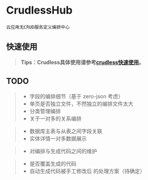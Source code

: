 # CrudlessHub

`云应用无CRUD服务定义编排中心`

## 快速使用

> **Tips：Crudless具体使用请参考[crudless快速使用]([https://github.com/kequandian/hub.crudless.zerocode/blob/master/crudless%E5%BF%AB%E9%80%9F%E4%BD%BF%E7%94%A8.md](https://github.com/kequandian/hub.crudless.zerocode/blob/master/crudless快速使用.md))。**

## TODO

> - 字段的编排细节（基于 zero-json 考虑）
> - 单页是否独立文件，不然独立的编排文件太大
> - 分类管理编排
> - 关于一对多的关系编排

>   - 数据库主表与从表之间字段关联
>   - 实体详情一对多数据展示

> - 对编排与生成代码之间的维护

>   - 是否覆盖生成的代码
>   - 自动生成代码被手工修改后 的处理方案（待确定）
